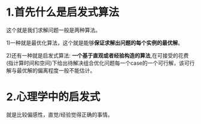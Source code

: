 # 1.首先什么是启发式算法
这个就是我们求解问题一般是两种算法。

1)一种就是最优化算法，这个就是能够**保证求解出问题的每个实例的最优解**。

2)还有一种就是启发式算法: **一个基于直观或者经验构造的算法**,在可接受的花费(指计算时间和空间)下给出待解决组合优化问题每一个case的一个可行解，该可行解与最优解的偏离程度一般不能估计。

# 2.心理学中的启发式
就是比较偏感性，直觉/经验觉得正确的事情。
